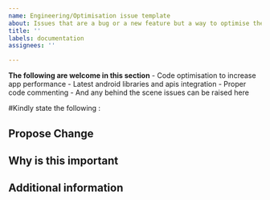 ```yaml
---
name: Engineering/Optimisation issue template
about: Issues that are a bug or a new feature but a way to optimise the codebase
title: ''
labels: documentation
assignees: ''

---
```


**The following are welcome in this section**
    - Code optimisation to increase app performance
    - Latest android libraries and apis integration
    - Proper code commenting
    - And any behind the scene issues can be raised here

#Kindly state the following :
## Propose Change



## Why is this important


## Additional information

